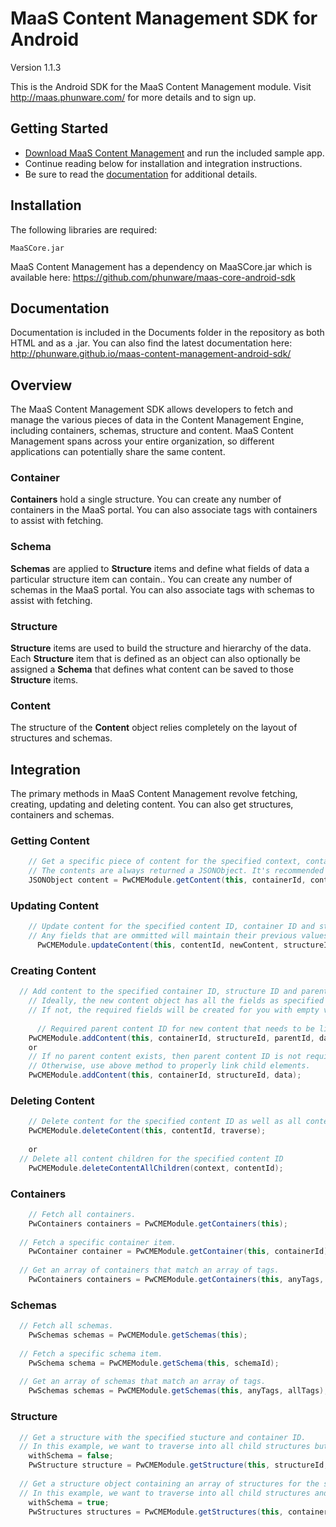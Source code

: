 MaaS Content Management SDK for Android
================

Version 1.1.3

This is the Android SDK for the MaaS Content Management module. Visit http://maas.phunware.com/ for more details and to sign up.



Getting Started
---------------

- [Download MaaS Content Management](https://github.com/phunware/maas-cms-android-sdk/archive/master.zip) and run the included sample app.
- Continue reading below for installation and integration instructions.
- Be sure to read the [documentation](http://phunware.github.io/maas-content-management-android-sdk/) for additional details.



Installation
------------

The following libraries are required:
````
MaaSCore.jar
````

MaaS Content Management has a dependency on MaaSCore.jar which is available here: https://github.com/phunware/maas-core-android-sdk



Documentation
------------

Documentation is included in the Documents folder in the repository as both HTML and as a .jar. You can also find the latest documentation here: http://phunware.github.io/maas-content-management-android-sdk/



Overview
-----------

The MaaS Content Management SDK allows developers to fetch and manage the various pieces of data in the Content Management Engine, including containers, schemas, structure and content. MaaS Content Management spans across your entire organization, so different applications can potentially share the same content.


### Container

**Containers** hold a single structure. You can create any number of containers in the MaaS portal. You can also associate tags with containers to assist with fetching.

### Schema

**Schemas** are applied to **Structure** items and define what fields of data a particular structure item can contain.. You can create any number of schemas in the MaaS portal. You can also associate tags with schemas to assist with fetching.

### Structure

**Structure** items are used to build the structure and hierarchy of the data. Each **Structure** item that is defined as an object can also optionally be assigned a **Schema** that defines what content can be saved to those **Structure** items.

### Content

The structure of the **Content** object relies completely on the layout of structures and schemas.



Integration
-----------

The primary methods in MaaS Content Management revolve fetching, creating, updating and deleting content. You can also get structures, containers and schemas.

### Getting Content

````java
	// Get a specific piece of content for the specified context, container ID and content ID. 
	// The contents are always returned a JSONObject. It's recommended that you parse the JSONObject into a model object.
    JSONObject content = PwCMEModule.getContent(this, containerId, contentId);
````

### Updating Content

````java
	// Update content for the specified content ID, container ID and structure ID. 
	// Any fields that are ommitted will maintain their previous values.
	  PwCMEModule.updateContent(this, contentId, newContent, structureId);
````

### Creating Content

````java
  // Add content to the specified container ID, structure ID and parent content ID. 
	// Ideally, the new content object has all the fields as specified by the structure and schema. 
	// If not, the required fields will be created for you with empty values.
	
	  // Required parent content ID for new content that needs to be link up to any dynamic children of a structure item. 
    PwCMEModule.addContent(this, containerId, structureId, parentId, data);
    or
    // If no parent content exists, then parent content ID is not required. 
    // Otherwise, use above method to properly link child elements.
    PwCMEModule.addContent(this, containerId, structureId, data);
````

### Deleting Content

````java
	// Delete content for the specified content ID as well as all content children.
    PwCMEModule.deleteContent(this, contentId, traverse);
    
    or
  // Delete all content children for the specified content ID
    PwCMEModule.deleteContentAllChildren(context, contentId);
````

### Containers

````java
	// Fetch all containers.
    PwContainers containers = PwCMEModule.getContainers(this);
    
  // Fetch a specific container item.
    PwContainer container = PwCMEModule.getContainer(this, containerId);
    
  // Get an array of containers that match an array of tags.
    PwContainers containers = PwCMEModule.getContainers(this, anyTags, allTags);
````

### Schemas

````java
  // Fetch all schemas.
    PwSchemas schemas = PwCMEModule.getSchemas(this);
    
  // Fetch a specific schema item.
    PwSchema schema = PwCMEModule.getSchema(this, schemaId);
    
  // Get an array of schemas that match an array of tags.
    PwSchemas schemas = PwCMEModule.getSchemas(this, anyTags, allTags);
````

### Structure

````java
  // Get a structure with the specified stucture and container ID. 
  // In this example, we want to traverse into all child structures but not include schema.
    withSchema = false;
    PwStructure structure = PwCMEModule.getStructure(this, structureId, containerId, depth, withSchema);
    
  // Get a structure object containing an array of structures for the specified container ID. 
  // In this example, we want to traverse into all child structures and include schema.
    withSchema = true;
    PwStructures structures = PwCMEModule.getStructures(this, containerId, depth, withSchema);
````
